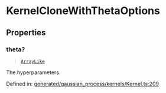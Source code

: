 # KernelCloneWithThetaOptions

## Properties

### theta?

> [`ArrayLike`](../types/ArrayLike.md)

The hyperparameters

Defined in:  [generated/gaussian\_process/kernels/Kernel.ts:209](https://github.com/transitive-bullshit/scikit-learn-ts/blob/b59c1ff/packages/sklearn/src/generated/gaussian_process/kernels/Kernel.ts#L209)
